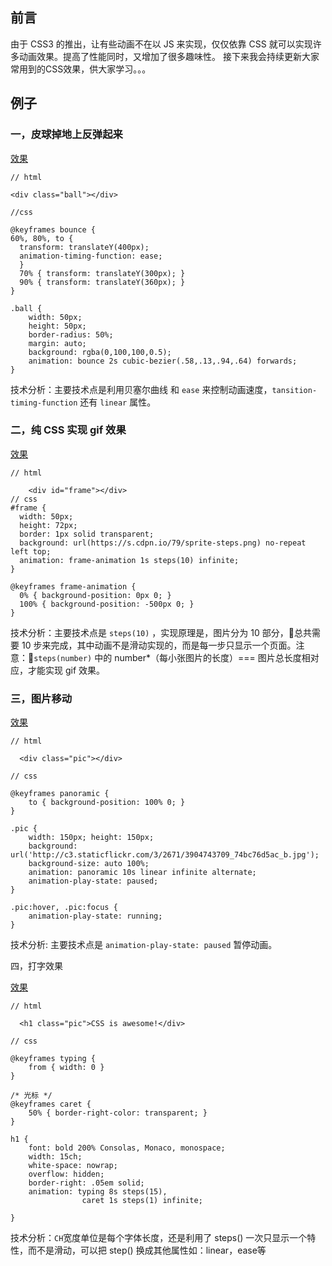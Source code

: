## 前言

  由于 CSS3 的推出，让有些动画不在以 JS 来实现，仅仅依靠 CSS 就可以实现许多动画效果。提高了性能同时，又增加了很多趣味性。
  接下来我会持续更新大家常用到的CSS效果，供大家学习。。。

## 例子
### 一，皮球掉地上反弹起来

[效果](https://jsbin.com/libijekice/1/edit?html,css,output)

    // html

    <div class="ball"></div>

    //css

    @keyframes bounce {
    60%, 80%, to {
      transform: translateY(400px); 
      animation-timing-function: ease;        
      }        
      70% { transform: translateY(300px); }        
      90% { transform: translateY(360px); }
    }

    .ball {
        width: 50px;        
        height: 50px;        
        border-radius: 50%;
        margin: auto;        
        background: rgba(0,100,100,0.5);        
        animation: bounce 2s cubic-bezier(.58,.13,.94,.64) forwards;
    }

技术分析：主要技术点是利用贝塞尔曲线 和 `ease` 来控制动画速度，`tansition-timing-function` 还有 `linear` 属性。

### 二，纯 CSS 实现 gif 效果

[效果](https://jsbin.com/rigezolasu/edit?html,css,output)

    // html

        <div id="frame"></div>
    // css
    #frame {
      width: 50px;
      height: 72px;
      border: 1px solid transparent;  
      background: url(https://s.cdpn.io/79/sprite-steps.png) no-repeat left top;
      animation: frame-animation 1s steps(10) infinite;    
    }

    @keyframes frame-animation {
      0% { background-position: 0px 0; }
      100% { background-position: -500px 0; }
    }

技术分析：主要技术点是 `steps(10)` ，实现原理是，图片分为 10 部分，总共需要 10 步来完成，其中动画不是滑动实现的，而是每一步只显示一个页面。注意：`steps(number)` 中的 number*（每小张图片的长度）=== 图片总长度相对应，才能实现 gif 效果。

### 三，图片移动

[效果](https://jsbin.com/juzupulibu/1/edit?html,css,output)

    // html

      <div class="pic"></div>

    // css

    @keyframes panoramic {
        to { background-position: 100% 0; }
    }

    .pic {
        width: 150px; height: 150px;
        background: url('http://c3.staticflickr.com/3/2671/3904743709_74bc76d5ac_b.jpg');
        background-size: auto 100%;     
        animation: panoramic 10s linear infinite alternate;
        animation-play-state: paused;
    }

    .pic:hover, .pic:focus {
        animation-play-state: running;
    }

技术分析: 主要技术点是 `animation-play-state: paused` 暂停动画。

四，打字效果

[效果](https://jsbin.com/kibikosile/1/edit?html,css,output)

    // html 

      <h1 class="pic">CSS is awesome!</div>

    // css

    @keyframes typing {
        from { width: 0 }
    }

    /* 光标 */
    @keyframes caret {
        50% { border-right-color: transparent; }
    }

    h1 {
        font: bold 200% Consolas, Monaco, monospace;
        width: 15ch;
        white-space: nowrap;
        overflow: hidden;
        border-right: .05em solid;
        animation: typing 8s steps(15),
                    caret 1s steps(1) infinite;

    }

技术分析：`CH`宽度单位是每个字体长度，还是利用了 steps() 一次只显示一个特性，而不是滑动，可以把 step() 换成其他属性如：linear，ease等